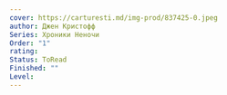 ```yaml
---
cover: https://carturesti.md/img-prod/837425-0.jpeg
author: Джен Кристофф
Series: Хроники Неночи
Order: "1"
rating: 
Status: ToRead
Finished: ""
Level:
---
```








